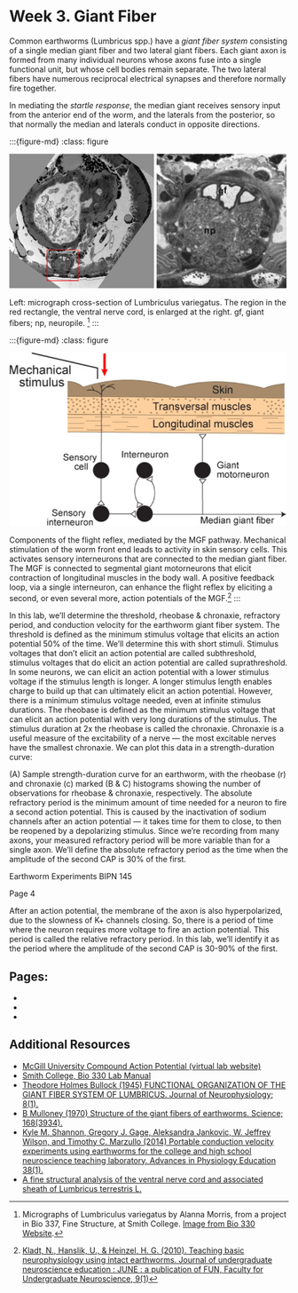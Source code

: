 # Week 3. Giant Fiber

Common earthworms (Lumbricus spp.) have a *giant fiber system* consisting of a single median giant fiber and two lateral giant fibers. Each giant axon is formed from many individual neurons whose axons fuse into a single functional unit, but whose cell bodies remain separate. The two lateral fibers have numerous reciprocal electrical synapses and therefore normally fire together. 

In mediating the *startle response*, the median giant receives sensory input from the anterior end of the worm, and the laterals from the posterior, so that normally the median and laterals conduct in opposite directions.

:::{figure-md}
:class: figure

<img src="/images/earthworm-EMsections.jpg" alt="fishy" class="bg-primary mb-1" width="500px">

Left: micrograph cross-section of Lumbriculus variegatus. The region in the red rectangle, the ventral nerve cord, is enlarged at the right. gf, giant fibers; np, neuropile. [^smith-college-image]
:::

[^smith-college-image]: Micrographs of Lumbriculus variegatus by Alanna Morris, from a project in Bio 337, Fine Structure, at Smith College. [Image from Bio 330 Website](https://www.science.smith.edu/departments/neurosci/courses/bio330/labs/L4giants.html).

:::{figure-md}
:class: figure

<img src="/images/earthworm-giant-fiber-sensory-circuit.jpg" alt="fishy" class="bg-primary mb-1" width="500px">

Components of the flight reflex, mediated by the MGF pathway. Mechanical stimulation of the worm front end leads to activity in skin sensory cells. This activates sensory interneurons that are connected to the median giant fiber. The MGF is connected to segmental giant motorneurons that elicit contraction of longitudinal muscles in the body wall. A positive feedback loop, via a single interneuron, can enhance the flight reflex by eliciting a second, or even several more, action potentials of the MGF.[^kladt-2010]
:::

[^kladt-2010]: [Kladt, N., Hanslik, U., & Heinzel, H. G. (2010). Teaching basic neurophysiology using intact earthworms. Journal of undergraduate neuroscience education : JUNE : a publication of FUN, Faculty for Undergraduate Neuroscience, 9(1)](http://www.ncbi.nlm.nih.gov/pmc/articles/pmc3597421/)

In this lab, we’ll determine the threshold, rheobase &amp; chronaxie, refractory period, and
conduction velocity for the earthworm giant fiber system. 
The threshold is defined as the minimum stimulus voltage that elicits an action potential 50% of
the time. We’ll determine this with short stimuli. Stimulus voltages that don’t elicit an action
potential are called subthreshold, stimulus voltages that do elicit an action potential are called
suprathreshold.
In some neurons, we can elicit an action potential with a lower stimulus voltage if the stimulus
length is longer. A longer stimulus length enables charge to build up that can ultimately elicit an
action potential. However, there is a minimum stimulus voltage needed, even at infinite stimulus
durations. The rheobase is defined as the minimum stimulus voltage that can elicit an action
potential with very long durations of the stimulus. The stimulus duration at 2x the rheobase is
called the chronaxie. Chronaxie is a useful measure of the excitability of a nerve — the most
excitable nerves have the smallest chronaxie. We can plot this data in a strength-duration curve:

(A) Sample strength-duration curve for an earthworm, with the rheobase (r) and chronaxie (c) marked
(B &amp; C) histograms showing the number of observations for rheobase &amp; chronaxie, respectively.
The absolute refractory period is the minimum amount of time needed for a neuron to fire a
second action potential. This is caused by the inactivation of sodium channels after an action
potential — it takes time for them to close, to then be reopened by a depolarizing stimulus.
Since we’re recording from many axons, your measured refractory period will be more variable
than for a single axon. We’ll define the absolute refractory period as the time when the
amplitude of the second CAP is 30% of the first.

Earthworm Experiments
BIPN 145

Page 4

After an action potential, the membrane of the axon is also hyperpolarized, due to the slowness
of K+ channels closing. So, there is a period of time where the neuron requires more voltage to
fire an action potential. This period is called the relative refractory period. In this lab, we’ll
identify it as the period where the amplitude of the second CAP is 30-90% of the first.

## Pages:
- [](../earthworm-giant-fiber/Lab-Manual_earthworm-giant-fiber.md)
- [](../earthworm-giant-fiber/Data-Explorer_earthworm-giant-fiber.ipynb)
- [](../earthworm-giant-fiber/Responses_earthworm-giant-fiber.ipynb)

## Additional Resources

- [McGill University Compound Action Potential (virtual lab website)](http://www.medicine.mcgill.ca/physio/vlab/CAP/vlabmenuCAP.htm)
- [Smith College, Bio 330 Lab Manual](https://www.science.smith.edu/departments/neurosci/courses/bio330/labs/L4giants.html)
- [Theodore Holmes Bullock (1945) FUNCTIONAL ORGANIZATION OF THE GIANT FIBER SYSTEM OF LUMBRICUS. Journal of Neurophysiology; 8(1).](https://doi.org/10.1152/jn.1945.8.1.55)
- [B Mulloney (1970) Structure of the giant fibers of earthworms. Science; 168(3934).](https://doi-org.ezproxy.wesleyan.edu/10.1126/science.168.3934.994)
- [Kyle M. Shannon, Gregory J. Gage, Aleksandra Jankovic, W. Jeffrey Wilson, and Timothy C. Marzullo (2014) Portable conduction velocity experiments using earthworms for the college and high school neuroscience teaching laboratory. Advances in Physiology Education 38(1).](https://doi.org/10.1152/advan.00088.2013)
- [A fine structural analysis of the ventral nerve cord and associated sheath of Lumbricus terrestris L.](https://doi.org/10.1002/cne.901250308)